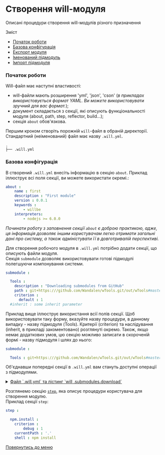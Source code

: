 # Створення will-модуля

Описані процедури створення will-модулів різного призначення

<a name="topics"></a>
Зміст   
- [Початок роботи](#start)
- [Базова конфігурація](#basic-configuration)
- [Експорт модуля](#module-export)
- [Іменований підмодуль](#named-module)
- [Імпорт підмодуля](#module-import)

<a name="start"></a>
### Початок роботи
Will-файл має наступні властивості:
- will-файли мають розширення 'yml', 'json', 'cson' (_в прикладах використовується формат YAML. Ви можете використовувати зручний для вас формат._);
- документ складається з секції, які описують функціональності модуля (about, path, step, reflector, build...);
- секція `about` обов'язкова.  

Першим кроком створіть порожній `will`-файл в обраній директорії. Стандартний (неіменований) файл має назву `.will.yml`.

```
.
├── .will.yml  

```

<a name="basic-configuration"></a>
### Базова конфігурація

В створений `.will.yml` внесіть інформацію в секцію `about`. Приклад іллюструє всі поля секції, ви можете використати окремі.:

```yaml
about :
    name : first
    description : "First module"
    version : 0.0.1
    keywords :
        - willbe
    interpreters:
        - nodejs >= 6.0.0
```

_Починати роботу з заповнення секції `about` є доброю практикою, адже, ця інформація дозволяє іншим користувачам легко отримати загальні дані про систему, а також адміністувати її в довготривалій перспективі._  

Для створення робочого модуля в `.will.yml` потрібно додати секції, що описують файли модуля.  
Секція `submodule` дозволяє використовувати готові підмодулі полегшуючи компонування системи.
```yaml
submodule :

  Tools :
    description : "Downloading submodules from GitHub"
    path : git+https:///github.com/Wandalen/wTools.git/out/wTools#master
    criterion :
      default : 1
  #inherit : some inherit parameter
```
Приклад вище іллюструє використання всії полів секції. Щоб використовувати таку форму, вказуйте назву процедури, в данному випадку - назву підмодуля (Tools). Критерії (criterion) та наслідування (inherit, в прикладі закоментовано) розглянуті окремо. Також, якщо немає додаткових умов, цю секцію можливо записати в скороченій формі - назву підмодуля і шлях до нього:
```yaml
submodule :

  Tools : git+https:///github.com/Wandalen/wTools.git/out/wTools#master

```

Об'єднавши попередні секції в `.will.yml` вам стануть доступні операції з підмодулями.
<details>
  <summary><u>Файл `.will.yml` та лістинг `will .submodules.download`</u></summary>

```yaml

about :
    name : first
    description : "First module"
    version : 0.0.1
    keywords :
        - willbe
    interpreters:
        - nodejs >= 6.0.0

submodule :

    Tools :
    #description : "Downloading submodules from GitHub"
      path : git+https:///github.com/Wandalen/wTools.git/out/wTools#master
      criterion :
        default : 1
    #inherit : some inherit parameter

```

<p> </p>

```
[user@user ~]$ will .submodules.download
Request ".submodules.download"
   . Read : /path_to_file/.will.yml
 . Read 1 will-files in 0.068s
 ! Failed to read submodule::Tools, try to download it with .submodules.download or even clean it before downloading
   . Read : /path_to_file/.module/Tools/out/wTools.out.will.yml
   + module::Tools was downloaded in 12.360s
 + 1/1 submodule(s) of module::first were downloaded in 12.365s
```

</details>

<p> </p>

Розглянемо секцію [`step`](WillFileStructure.ukr.md#step), яка описує процедури користувача для створення модулю.  
Приклад секції `step`:
```yaml
step :

  npm.install :
    criterion :
        debug : 1
    currentPath : '.'
    shell : npm install
```

[Повернутись до меню](Topics.ukr.md)
